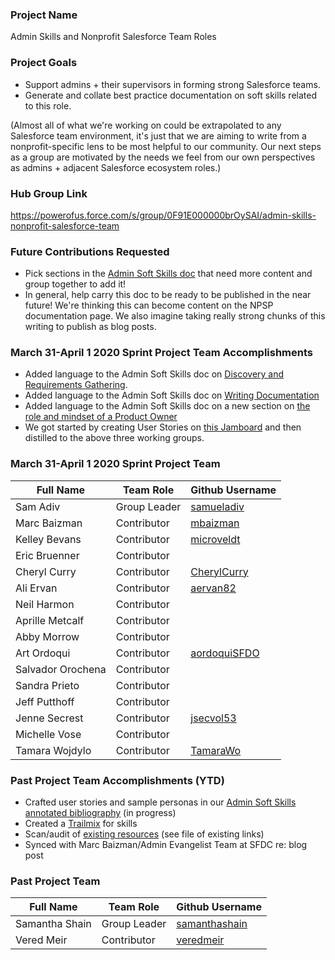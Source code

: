 ### Project Name
Admin Skills and Nonprofit Salesforce Team Roles


### Project Goals
* Support admins + their supervisors in forming strong Salesforce teams.
* Generate and collate best practice documentation on soft skills related to this role.

(Almost all of what we're working on could be extrapolated to any Salesforce team environment, it's just that we are aiming to write from a nonprofit-specific lens to be most helpful to our community. Our next steps as a group are motivated by the needs we feel from our own perspectives as admins + adjacent Salesforce ecosystem roles.)


### Hub Group Link
https://powerofus.force.com/s/group/0F91E000000brOySAI/admin-skills-nonprofit-salesforce-team


### Future Contributions Requested
* Pick sections in the [Admin Soft Skills doc](https://docs.google.com/document/d/1Zm7H5ItAS-UZC8IVvlzNYG_ZV3QXkP4FAC-C9IILP4Q/edit) that need more content and group together to add it!
* In general, help carry this doc to be ready to be published in the near future! We're thinking this can become content on the NPSP documentation page. We also imagine taking really strong chunks of this writing to publish as blog posts.


### March 31-April 1 2020 Sprint Project Team Accomplishments
* Added language to the Admin Soft Skills doc on [Discovery and Requirements Gathering](https://docs.google.com/document/d/1Zm7H5ItAS-UZC8IVvlzNYG_ZV3QXkP4FAC-C9IILP4Q/edit#heading=h.d6zhlmlvcbk). 
* Added language to the Admin Soft Skills doc on [Writing Documentation](https://docs.google.com/document/d/1Zm7H5ItAS-UZC8IVvlzNYG_ZV3QXkP4FAC-C9IILP4Q/edit#heading=h.ig36o3e2d60j)
* Added language to the Admin Soft Skills doc on a new section on [the role and mindset of a Product Owner](https://docs.google.com/document/d/1Zm7H5ItAS-UZC8IVvlzNYG_ZV3QXkP4FAC-C9IILP4Q/edit#heading=h.wqo2w4wq4qxm)
* We got started by creating User Stories on [this Jamboard](https://jamboard.google.com/d/1zp4X2IOMyRkd_D4ZL0_sxPZrxPkT7LvF2SfPAToK2yE/viewer?f=0) and then distilled to the above three working groups.


### March 31-April 1 2020 Sprint Project Team
Full Name | Team Role | Github Username
------------ | ------------- | ------------- |
Sam Adiv | Group Leader | [samueladiv](https://github.com/samueladiv)
Marc Baizman | Contributor | [mbaizman](https://github.com/mbaizman)
Kelley Bevans | Contributor | [microveldt](https://github.com/microveldt)
Eric Bruenner | Contributor
Cheryl Curry | Contributor | [CherylCurry](https://github.com/CherylCurry)
Ali Ervan | Contributor | [aervan82](https://github.com/aervan82)
Neil Harmon | Contributor
Aprille Metcalf | Contributor
Abby Morrow | Contributor
Art Ordoqui | Contributor | [aordoquiSFDO](https://github.com/aordoquiSFDO)
Salvador Orochena | Contributor
Sandra Prieto | Contributor
Jeff Putthoff | Contributor
Jenne Secrest | Contributor | [jsecvol53](https://github.com/jsecvol53)
Michelle Vose | Contributor
Tamara Wojdylo | Contributor | [TamaraWo](https://github.com/TamaraWo)


### Past Project Team Accomplishments (YTD)
* Crafted user stories and sample personas in our [Admin Soft Skills annotated bibliography](https://docs.google.com/document/d/1Zm7H5ItAS-UZC8IVvlzNYG_ZV3QXkP4FAC-C9IILP4Q/edit) (in progress)
* Created a [Trailmix](https://trailhead.salesforce.com/users/0055000000614D0AAI/trailmixes/admin-soft-skills) for skills
* Scan/audit of [existing resources](https://docs.google.com/spreadsheets/d/1BYHMNdWDvHSsSPD-JUCSUsXztO8h72AW5P3aF-N4VxQ/edit#gid=0) (see file of existing links)
* Synced with Marc Baizman/Admin Evangelist Team at SFDC re: blog post


### Past Project Team
Full Name | Team Role | Github Username
------------ | ------------- | ------------- |
Samantha Shain | Group Leader | [samanthashain](https://github.com/samanthashain)
Vered Meir | Contributor | [veredmeir](https://github.com/veredmeir)
